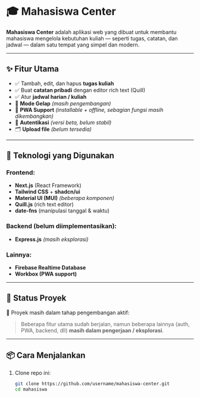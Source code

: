 # 🎓 Mahasiswa Center

**Mahasiswa Center** adalah aplikasi web yang dibuat untuk membantu mahasiswa mengelola kebutuhan kuliah — seperti tugas, catatan, dan jadwal — dalam satu tempat yang simpel dan modern.

---

## ✨ Fitur Utama

- ✅ Tambah, edit, dan hapus **tugas kuliah**
- ✅ Buat **catatan pribadi** dengan editor rich text (Quill)
- ✅ Atur **jadwal harian / kuliah**
- 🌙 **Mode Gelap** _(masih pengembangan)_
- 📱 **PWA Support** _(installable + offline, sebagian fungsi masih dikembangkan)_
- 🔐 **Autentikasi** _(versi beta, belum stabil)_
- 🗂️ **Upload file** _(belum tersedia)_

---

## 🧰 Teknologi yang Digunakan

### Frontend:

- **Next.js** (React Framework)
- **Tailwind CSS** + **shadcn/ui**
- **Material UI (MUI)** _(beberapa komponen)_
- **Quill.js** (rich text editor)
- **date-fns** (manipulasi tanggal & waktu)

### Backend (belum diimplementasikan):

- **Express.js** _(masih eksplorasi)_

### Lainnya:

- **Firebase Realtime Database**
- **Workbox (PWA support)**

---

## 🚧 Status Proyek

🧪 Proyek masih dalam tahap pengembangan aktif:

> Beberapa fitur utama sudah berjalan, namun beberapa lainnya (auth, PWA, backend, dll) **masih dalam pengerjaan / eksplorasi**.

---

## 📦 Cara Menjalankan

1. Clone repo ini:

   ```bash
   git clone https://github.com/username/mahasiswa-center.git
   cd mahasiswa
   ```
